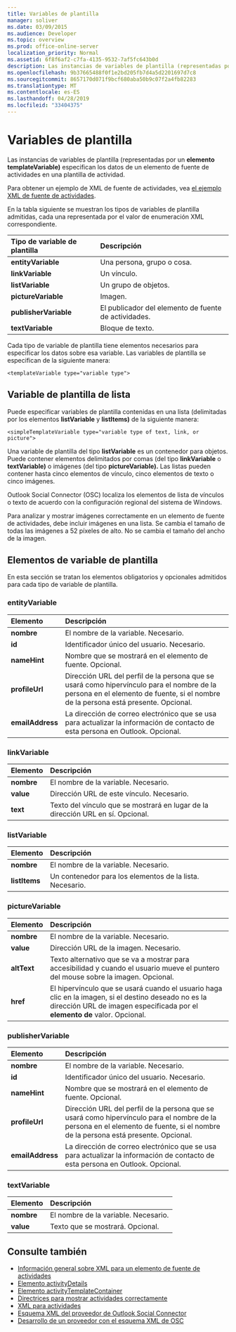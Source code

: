 ```yaml
---
title: Variables de plantilla
manager: soliver
ms.date: 03/09/2015
ms.audience: Developer
ms.topic: overview
ms.prod: office-online-server
localization_priority: Normal
ms.assetid: 6f8f6af2-c7fa-4135-9532-7af5fc643b0d
description: Las instancias de variables de plantilla (representadas por un elemento templateVariable) especifican los datos de un elemento de fuente de actividades en una plantilla de actividad.
ms.openlocfilehash: 9b37665488f0f1e2bd205fb7d4a5d2201697d7c8
ms.sourcegitcommit: 8657170d071f9bcf680aba50b9c07f2a4fb82283
ms.translationtype: MT
ms.contentlocale: es-ES
ms.lasthandoff: 04/28/2019
ms.locfileid: "33404375"
---
```

# <a name="template-variables"></a>Variables de plantilla

Las instancias de variables de plantilla (representadas por un **elemento templateVariable)** especifican los datos de un elemento de fuente de actividades en una plantilla de actividad. 
  
Para obtener un ejemplo de XML de fuente de actividades, vea [el ejemplo XML de fuente de actividades](activity-feed-xml-example.md).

En la tabla siguiente se muestran los tipos de variables de plantilla admitidas, cada una representada por el valor de enumeración XML correspondiente.
  
|**Tipo de variable de plantilla**|**Descripción**|
|:-----|:-----|
|**entityVariable** <br/> |Una persona, grupo o cosa.  <br/> |
|**linkVariable** <br/> |Un vínculo.  <br/> |
|**listVariable** <br/> |Un grupo de objetos.  <br/> |
|**pictureVariable** <br/> |Imagen.  <br/> |
|**publisherVariable** <br/> |El publicador del elemento de fuente de actividades.  <br/> |
|**textVariable** <br/> |Bloque de texto.  <br/> |
   
Cada tipo de variable de plantilla tiene elementos necesarios para especificar los datos sobre esa variable. Las variables de plantilla se especifican de la siguiente manera:
  
`<templateVariable type="variable type">`
  
## <a name="list-template-variable"></a>Variable de plantilla de lista

Puede especificar variables de plantilla contenidas en una lista (delimitadas por los elementos **listVariable** y **listItems)** de la siguiente manera: 
  
`<simpleTemplateVariable type="variable type of text, link, or picture">`
  
Una variable de plantilla del tipo **listVariable** es un contenedor para objetos. Puede contener elementos delimitados por comas (del tipo **linkVariable** o **textVariable)** o imágenes (del tipo **pictureVariable).** Las listas pueden contener hasta cinco elementos de vínculo, cinco elementos de texto o cinco imágenes. 
  
Outlook Social Connector (OSC) localiza los elementos de lista de vínculos o texto de acuerdo con la configuración regional del sistema de Windows.
  
Para analizar y mostrar imágenes correctamente en un elemento de fuente de actividades, debe incluir imágenes en una lista. Se cambia el tamaño de todas las imágenes a 52 píxeles de alto. No se cambia el tamaño del ancho de la imagen.
  
## <a name="template-variable-elements"></a>Elementos de variable de plantilla

En esta sección se tratan los elementos obligatorios y opcionales admitidos para cada tipo de variable de plantilla.
  
### <a name="entityvariable"></a>entityVariable

|**Elemento**|**Descripción**|
|:-----|:-----|
|**nombre** <br/> |El nombre de la variable. Necesario.  <br/> |
|**id** <br/> |Identificador único del usuario. Necesario.  <br/> |
|**nameHint** <br/> |Nombre que se mostrará en el elemento de fuente. Opcional.  <br/> |
|**profileUrl** <br/> |Dirección URL del perfil de la persona que se usará como hipervínculo para el nombre de la persona en el elemento de fuente, si el nombre de la persona está presente. Opcional.  <br/> |
|**emailAddress** <br/> |La dirección de correo electrónico que se usa para actualizar la información de contacto de esta persona en Outlook. Opcional.  <br/> |
   
### <a name="linkvariable"></a>linkVariable

|**Elemento**|**Descripción**|
|:-----|:-----|
|**nombre** <br/> |El nombre de la variable. Necesario.  <br/> |
|**value** <br/> |Dirección URL de este vínculo. Necesario.  <br/> |
|**text** <br/> |Texto del vínculo que se mostrará en lugar de la dirección URL en sí. Opcional.  <br/> |
   
### <a name="listvariable"></a>listVariable

|**Elemento**|**Descripción**|
|:-----|:-----|
|**nombre** <br/> |El nombre de la variable. Necesario.  <br/> |
|**listItems** <br/> |Un contenedor para los elementos de la lista. Necesario.  <br/> |
   
### <a name="picturevariable"></a>pictureVariable

|**Elemento**|**Descripción**|
|:-----|:-----|
|**nombre** <br/> |El nombre de la variable. Necesario.  <br/> |
|**value** <br/> |Dirección URL de la imagen. Necesario.  <br/> |
|**altText** <br/> |Texto alternativo que se va a mostrar para accesibilidad y cuando el usuario mueve el puntero del mouse sobre la imagen. Opcional.  <br/> |
|**href** <br/> |El hipervínculo que se usará cuando el usuario haga clic en la imagen, si el destino deseado no es la dirección URL de imagen especificada por el **elemento de** valor. Opcional.  <br/> |
   
### <a name="publishervariable"></a>publisherVariable

|**Elemento**|**Descripción**|
|:-----|:-----|
|**nombre** <br/> |El nombre de la variable. Necesario.  <br/> |
|**id** <br/> |Identificador único del usuario. Necesario.  <br/> |
|**nameHint** <br/> |Nombre que se mostrará en el elemento de fuente. Opcional.  <br/> |
|**profileUrl** <br/> |Dirección URL del perfil de la persona que se usará como hipervínculo para el nombre de la persona en el elemento de fuente, si el nombre de la persona está presente. Opcional.  <br/> |
|**emailAddress** <br/> |La dirección de correo electrónico que se usa para actualizar la información de contacto de esta persona en Outlook. Opcional.  <br/> |
   
### <a name="textvariable"></a>textVariable

|**Elemento**|**Descripción**|
|:-----|:-----|
|**nombre** <br/> |El nombre de la variable. Necesario.  <br/> |
|**value** <br/> |Texto que se mostrará. Opcional.  <br/> |
   
## <a name="see-also"></a>Consulte también

- [Información general sobre XML para un elemento de fuente de actividades](overview-of-xml-for-an-activity-feed-item.md)  
- [Elemento activityDetails](activitydetails-element.md)  
- [Elemento activityTemplateContainer](activitytemplatecontainer-element.md)  
- [Directrices para mostrar actividades correctamente](guidelines-for-properly-displaying-activities.md)  
- [XML para actividades](xml-for-activities.md)  
- [Esquema XML del proveedor de Outlook Social Connector](outlook-social-connector-provider-xml-schema.md)
- [Desarrollo de un proveedor con el esquema XML de OSC](developing-a-provider-with-the-osc-xml-schema.md)

